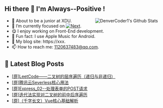 ## Hi there 👋 I'm Always--Positive !
<div>
  <img alt="DenverCoder1's Github Stats" src="https://denvercoder1-github-readme-stats.vercel.app/api?username=qq1120637483&show_icons=true&count_private=true&theme=react&hide_border=true&hide_title=true&bg_color=1F222E&title_color=F85D7F&icon_color=F8D866" align= "right" />

- 🎒 About to be a junior at XDU. 
- 🔬 I’m currently focused on [![Next](https://img.shields.io/badge/-Next-brightgreen)](https://). 
- 😋 I enjoy working on Front-End development.
- 🎵 Fun fact: I use Apple Music for Android.
- 📝 My blog site: https://xxx.
- 📫 How to reach me:  1120637483@qq.com.
</div>  


## 📕 Latest Blog Posts

<!-- BLOG-POST-LIST:START -->
- [[原]LeetCode——二叉树的层序遍历（递归与非递归）](https://blog.csdn.net/sinat_41696687/article/details/120964985)
- [[原]腾讯云Severless核心用法](https://blog.csdn.net/sinat_41696687/article/details/120930805)
- [[原]Express_02--处理表单的POST请求](https://blog.csdn.net/sinat_41696687/article/details/120929412)
- [[原]迭代法实现对二叉树的前中后序遍历](https://blog.csdn.net/sinat_41696687/article/details/120916780)
- [[原]（千字长文）Vue核心基础解析](https://blog.csdn.net/sinat_41696687/article/details/120898405)
<!-- BLOG-POST-LIST:END -->









